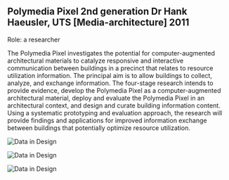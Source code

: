 ## Polymedia Pixel 2nd generation Dr Hank Haeusler, UTS [Media-architecture] 2011

Role: a researcher

The Polymedia Pixel investigates the potential for computer-augmented architectural materials to catalyze responsive and interactive communication between buildings in a precinct that relates to resource utilization information. The principal aim is to allow buildings to collect, analyze, and exchange information. The four-stage research intends to provide evidence, develop the Polymedia Pixel as a computer-augmented architectural material, deploy and evaluate the Polymedia Pixel in an architectural context, and design and curate building information content. Using a systematic prototyping and evaluation approach, the research will provide findings and applications for improved information exchange between buildings that potentially optimize resource utilization.  

![Data in Design](https://namjulee.github.io/njs-lab-public/project/2011-polymedia-pixel-2nd-generation/2011-polymedia-pixel-2nd-generation.jpg)

![Data in Design](https://namjulee.github.io/njs-lab-public/project/2011-polymedia-pixel-2nd-generation/2011-polymedia-pixel-2nd-generation-01.jpg)

![Data in Design](https://namjulee.github.io/njs-lab-public/project/2011-polymedia-pixel-2nd-generation/2011-polymedia-pixel-2nd-generation-02.jpg)
